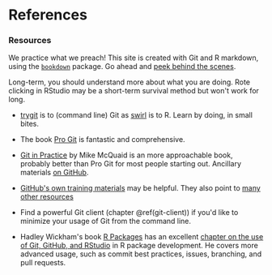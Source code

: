 # References

### Resources

We practice what we preach! This site is created with Git and R markdown, using the [`bookdown`](https://github.com/rstudio/bookdown/) package. Go ahead and [peek behind the scenes](https://github.com/jennybc/happy-git-with-r).

Long-term, you should understand more about what you are doing. Rote clicking in RStudio may be a short-term survival method but won't work for long.

  * [trygit](https://try.github.io/levels/1/challenges/1) is to (command line) Git as [swirl](http://swirlstats.com) is to R. Learn by doing, in small bites.

  * The book [Pro Git](http://git-scm.com/book) is fantastic and comprehensive.
  
  * [Git in Practice](https://www.manning.com/books/git-in-practice) by Mike McQuaid is an more approachable book, probably better than Pro Git for most people starting out. Ancillary materials [on GitHub](https://github.com/GitInPractice).

  * [GitHub's own training materials](http://training.github.com/kit/) may be helpful. They also point to [many other resources](https://help.github.com/articles/what-are-other-good-resources-for-learning-git-and-github)

  * Find a powerful Git client (chapter \@ref(git-client)) if you'd like to minimize your usage of Git from the command line.
  
  * Hadley Wickham's book [R Packages](http://r-pkgs.had.co.nz) has an excellent [chapter on the use of Git, GitHub, and RStudio](http://r-pkgs.had.co.nz/git.html) in R package development. He covers more advanced usage, such as commit best practices, issues, branching, and pull requests.
